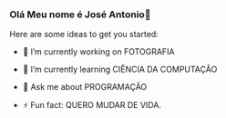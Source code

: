 ### Olá Meu nome é José Antonio👋


Here are some ideas to get you started:

- 🔭 I’m currently working on FOTOGRAFIA
- 🌱 I’m currently learning CIÊNCIA DA COMPUTAÇÃO
- 💬 Ask me about PROGRAMAÇÃO

- ⚡ Fun fact: QUERO MUDAR DE VIDA.

